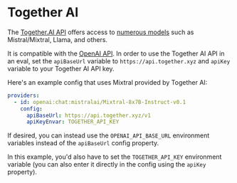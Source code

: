 # Together AI

The [Together.AI API](https://docs.together.ai/docs) offers access to [numerous models](https://docs.together.ai/docs/inference-models) such as Mistral/Mixtral, Llama, and others.

It is compatible with the [OpenAI API](/docs/providers/openai). In order to use the Together AI API in an eval, set the `apiBaseUrl` variable to `https://api.together.xyz` and `apiKey` variable to your Together AI API key.

Here's an example config that uses Mixtral provided by Together AI:

```yaml
providers:
  - id: openai:chat:mistralai/Mixtral-8x7B-Instruct-v0.1
    config:
      apiBaseUrl: https://api.together.xyz/v1
      apiKeyEnvar: TOGETHER_API_KEY
```

If desired, you can instead use the `OPENAI_API_BASE_URL` environment variables instead of the `apiBaseUrl` config property.

In this example, you'd also have to set the `TOGETHER_API_KEY` environment variable (you can also enter it directly in the config using the `apiKey` property).
